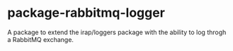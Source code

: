 # package-rabbitmq-logger
A package to extend the irap/loggers package with the ability to log throgh a RabbitMQ exchange.
